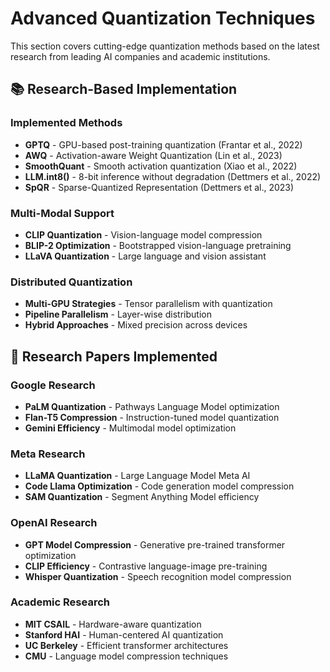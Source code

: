 # Advanced Quantization Techniques

This section covers cutting-edge quantization methods based on the latest research from leading AI companies and academic institutions.

## 📚 Research-Based Implementation

### Implemented Methods
- **GPTQ** - GPU-based post-training quantization (Frantar et al., 2022)
- **AWQ** - Activation-aware Weight Quantization (Lin et al., 2023)
- **SmoothQuant** - Smooth activation quantization (Xiao et al., 2022)
- **LLM.int8()** - 8-bit inference without degradation (Dettmers et al., 2022)
- **SpQR** - Sparse-Quantized Representation (Dettmers et al., 2023)

### Multi-Modal Support
- **CLIP Quantization** - Vision-language model compression
- **BLIP-2 Optimization** - Bootstrapped vision-language pretraining
- **LLaVA Quantization** - Large language and vision assistant

### Distributed Quantization
- **Multi-GPU Strategies** - Tensor parallelism with quantization
- **Pipeline Parallelism** - Layer-wise distribution
- **Hybrid Approaches** - Mixed precision across devices

## 🔬 Research Papers Implemented

### Google Research
- **PaLM Quantization** - Pathways Language Model optimization
- **Flan-T5 Compression** - Instruction-tuned model quantization
- **Gemini Efficiency** - Multimodal model optimization

### Meta Research  
- **LLaMA Quantization** - Large Language Model Meta AI
- **Code Llama Optimization** - Code generation model compression
- **SAM Quantization** - Segment Anything Model efficiency

### OpenAI Research
- **GPT Model Compression** - Generative pre-trained transformer optimization
- **CLIP Efficiency** - Contrastive language-image pre-training
- **Whisper Quantization** - Speech recognition model compression

### Academic Research
- **MIT CSAIL** - Hardware-aware quantization
- **Stanford HAI** - Human-centered AI quantization
- **UC Berkeley** - Efficient transformer architectures
- **CMU** - Language model compression techniques